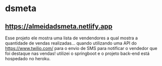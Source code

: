 # dsmeta

## https://almeidadsmeta.netlify.app

Esse projeto ele mostra uma lista de vendendores a qual mostra a quantidade de vendas realizadas...
quando utilizando uma API do https://www.twilio.com/ para o envio de SMS para notificar o vendedor que foi destaque nas vendas!
utilizei o springboot e o projeto back-end está hospedado no heroku.
